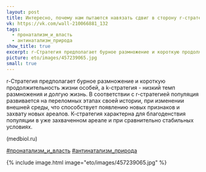 ```yaml
---
layout: post
title: Интересно, почему нам пытаются навязать сдвиг в сторону r-стратегии?.. 🤔
vk: https://vk.com/wall-210066881_132
tags:
  - пронатализм_и_власть
  - антинатализм_природа
show_title: true
excerpt: r-Стратегия предполагает бурное размножение и короткую продолжительность жизни особей, а k-стратегия - низкий темп размножения и долгую жизнь. В соответствии с r-стратегией популяция развивается на переломных этапах своей истории, при изменении внешней среды, что способствует появлению новых признаков и захвату новых ареалов. К-стратегия характерна для благоденствия популяции в уже захваченном ареале и при сравнительно стабильных условиях. (medbiol.ru)
picture: eto/images/457239065.jpg
small: true
---
```

r-Стратегия предполагает бурное размножение и короткую продолжительность жизни особей, а k-стратегия - низкий темп размножения и долгую жизнь. В соответствии с r-стратегией популяция развивается на переломных этапах своей истории, при изменении внешней среды, что способствует появлению новых признаков и захвату новых ареалов. К-стратегия характерна для благоденствия популяции в уже захваченном ареале и при сравнительно стабильных условиях.

(medbiol.ru)

[#пронатализм_и_власть](poisk.html#пронатализм_и_власть) 
[#антинатализм_природа](poisk.html#антинатализм_природа)

{% include image.html image="eto/images/457239065.jpg" %}